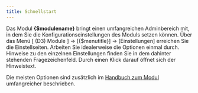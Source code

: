 ```yaml
---
title: Schnellstart
---
```


Das Modul **{$modulename}** bringt einen umfangreichen Adminbereich mit, in dem Sie die Konfigurationseinstellungen des Moduls setzen können. Über das Menü [ (D3) Module ] -> [{$menutitle}] -> [Einstellungen] erreichen Sie die Einstellseiten. Arbeiten Sie idealerweise die Optionen einmal durch. Hinweise zu den einzelnen Einstellungen finden Sie in dem dahinter stehenden Fragezeichenfeld. Durch einen Klick darauf öffnet sich der Hinweistext.

Die meisten Optionen sind zusätzlich im [Handbuch zum Modul](../manual/000_Handbuch.md) umfangreicher beschrieben.
